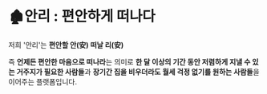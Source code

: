 # 🏚안리 : 편안하게 떠나다

저희 '안리'는  **편안할 안(安) 떠날 리(安)**

즉 **언제든 편안한 마음으로 떠나라**는 의미로 **한 달 이상의 기간 동안 저렴하게 지낼 수 있는 거주지가 필요한 사람들**과 **장기간 집을 비우더라도 월세 걱정 없기를 원하는 사람들**을 이어주는 플랫폼입니다.

